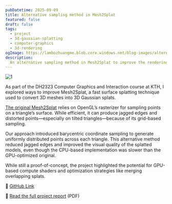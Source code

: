```yaml
---
pubDatetime: 2025-09-09
title: Alternative sampling method in Mesh2Splat
featured: false
draft: false
tags:
  - project
  - 3d-gaussian-splatting
  - computer-graphics
  - 3d-rendering
ogImage: https://lambozhuangme.blob.core.windows.net/blog-images/alternative-sampling-method-in-mesh2splat/1.png
description:
  An alternative sampling method in Mesh2Splat to improve the rendering quality in some scenarios for synthetic 3DGS models. This is a project that I have done with my fellow teammate Oskar Hokkanen Eriksson in the DH2323 computer graphics and interaction course in KTH.
---
```


<img src="https://lambozhuangme.blob.core.windows.net/blog-images/alternative-sampling-method-in-mesh2splat/1.png" class="mx-auto" alt="1">

As part of the DH2323 Computer Graphics and Interaction course at KTH, I explored ways to improve Mesh2Splat, a fast surface splatting technique used to convert 3D meshes into 3D Gaussian splats.

[The original Mesh2Splat](https://github.com/electronicarts/mesh2splat) relies on OpenGL’s rasterizer for sampling points on a triangle’s surface. While efficient, it can produce jagged edges and distorted points—especially on tilted triangles—because of its grid-based sampling.

Our approach introduced barycentric coordinate sampling to generate uniformly distributed points across each triangle. This alternative method reduced jagged edges and improved the visual quality of the splatted models, even though the CPU-based implementation was slower than the GPU-optimized original.

While still a proof-of-concept, the project highlighted the potential for GPU-based compute shaders and optimization strategies like merging overlapping splats.

🔗 [GitHub Link](https://github.com/Lambozhuang/mesh2splat)

🔗 [Read the full project report](https://github.com/Lambozhuang/mesh2splat/blob/main/DH2323ProjectReport.pdf) (PDF)